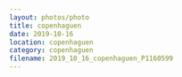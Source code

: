 ```yaml
---
layout: photos/photo
title: copenhaguen
date: 2019-10-16
location: copenhaguen
category: copenhaguen
filename: 2019_10_16_copenhaguen_P1160599
---
```

